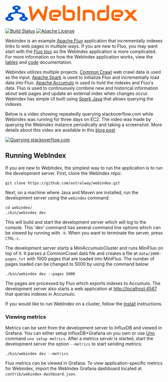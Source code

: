![Webindex][logo]
---
[![Build Status][ti]][tl] [![Apache License][li]][ll]

Webindex is an example [Apache Fluo][fluo] application that incrementally indexes links to web pages
in multiple ways. If you are new to Fluo, you may want start with the [Fluo tour][tour] as the
WebIndex application is more complicated. For more information on how the WebIndex application
works, view the [tables](docs/tables.md) and [code](docs/code-guide.md) documentation.

Webindex utilizes multiple projects.  [Common Crawl][cc] web crawl data is used as the input.
[Apache Spark][spark] is used to initialize Fluo and incrementally load data into Fluo.  [Apache
Accumulo][accumulo] is used to hold the indexes and Fluo's data.  Fluo is used to continuously
combine new and historical information about web pages and update an external index when changes
occur. Webindex has simple UI built using [Spark Java][sparkjava] that allows querying the indexes.

Below is a video showing repeatedly querying stackoverflow.com while Webindex was running for three
days on EC2.  The video was made by querying the Webindex instance periodically and taking a
screenshot.  More details about this video are available in this [blog post][bp].

[![Querying stackoverflow.com](http://img.youtube.com/vi/mJJNJbPN2EI/0.jpg)](http://www.youtube.com/watch?v=mJJNJbPN2EI)

## Running WebIndex

If you are new to WebIndex, the simplest way to run the application is to run the development
server. First, clone the WebIndex repo:

    git clone https://github.com/astralway/webindex.git

Next, on a machine where Java and Maven are installed, run the development server using the 
`webindex` command:

    cd webindex/
    ./bin/webindex dev

This will build and start the development server which will log to the console. This 'dev' command
has several command line options which can be viewed by running with `-h`. When you want to
terminate the server, press `CTRL-c`.

The development server starts a MiniAccumuloCluster and runs MiniFluo on top of it. It parses a
CommonCrawl data file and creates a file at `data/1000-pages.txt` with 1000 pages that are loaded
into MiniFluo. The number of pages loaded can be changed to 5000 by using the command below:

    ./bin/webindex dev --pages 5000

The pages are processed by Fluo which exports indexes to Accumulo. The development server also
starts a web application  at [http://localhost:4567](http://localhost:4567) that queries indexes in
Accumulo.

If you would like to run WebIndex on a cluster, follow the [install] instructions. 

### Viewing metrics

Metrics can be sent from the development server to InfluxDB and viewed in Grafana. You can either
setup InfluxDB+Grafana on you own or use [Uno] command `uno setup metrics`. After a metrics server
is started, start the development server the option `--metrics` to start sending metrics:

    ./bin/webindex dev --metrics

Fluo metrics can be viewed in Grafana.  To view application-specific metrics for Webindex, import
the WebIndex Grafana dashboard located at `contrib/webindex-dashboard.json`.

[tour]: https://fluo.apache.org/tour/
[sparkjava]: http://sparkjava.com/
[spark]: https://spark.apache.org/
[accumulo]: https://accumulo.apache.org/
[fluo]: https://fluo.apache.org/
[pc]: https://github.com/astralway/phrasecount
[Uno]: https://github.com/astralway/uno
[cc]: https://commoncrawl.org/
[install]: docs/install.md
[ti]: https://travis-ci.org/astralway/webindex.svg?branch=master
[tl]: https://travis-ci.org/astralway/webindex
[li]: http://img.shields.io/badge/license-ASL-blue.svg
[ll]: https://github.com/astralway/webindex/blob/master/LICENSE
[logo]: contrib/webindex.png
[bp]: https://fluo.apache.org/blog/2016/01/11/webindex-long-run/#videos-from-run
